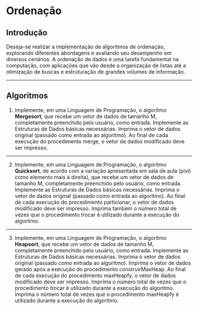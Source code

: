 # Ordenação

## Introdução
Deseja-se realizar a implementação de algoritmos de ordenação, explorando diferentes abordagens e avaliando seu desempenho em diversos cenários. A ordenação de dados é uma tarefa fundamental na computação, com aplicações que vão desde a organização de listas até a otimização de buscas e estruturação de grandes volumes de informação.

----

## Algoritmos

1. Implemente, em uma Linguagem de Programação, o algoritmo **Mergesort**, que recebe um vetor de dados de tamanho M, completamente preenchido pelo usuário, como entrada. Implemente as Estruturas de Dados básicas necessárias. Imprima o vetor de dados original (passado como entrada ao algoritmo). Ao final de cada execução do procedimento merge, o vetor de dados modificado deve ser impresso.

---

2. Implemente, em uma Linguagem de Programação, o algoritmo **Quicksort**, de acordo com a variação apresentada em sala de aula (pivô como elemento mais à direita), que recebe um vetor de dados de tamanho M, completamente preenchido pelo usuário, como entrada. Implemente as Estruturas de Dados básicas necessárias. Imprima o vetor de dados original (passado como entrada ao algoritmo). Ao final de cada execução do procedimento particionar, o vetor de dados modificado deve ser impresso. Imprima também o número total de vezes que o procedimento trocar é utilizado durante a execução do algoritmo.

---

3. Implemente, em uma Linguagem de Programação, o algoritmo **Heapsort**, que recebe um vetor de dados de tamanho M, completamente preenchido pelo usuário, como entrada. Implemente as Estruturas de Dados básicas necessárias. Imprima o vetor de dados original (passado como entrada ao algoritmo). Imprima o vetor de dados gerado após a execução do procedimento construirMaxHeap. Ao final de cada execução do procedimento maxHeapfy, o vetor de dados modificado deve ser impresso. Imprima o número total de vezes que o procedimento trocar é utilizado durante a execução do algoritmo. Imprima o número total de vezes que o procedimento maxHeapfy é utilizado durante a execução do algoritmo.